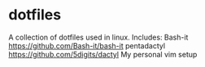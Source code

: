 # dotfiles
A collection of dotfiles used in linux.
Includes:   Bash-it https://github.com/Bash-it/bash-it
            pentadactyl https://github.com/5digits/dactyl
            My personal vim setup
